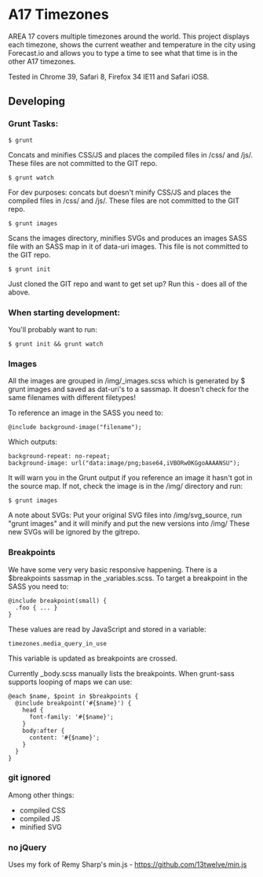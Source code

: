 # A17 Timezones

AREA 17 covers multiple timezones around the world. This project displays each timezone, shows the current weather and temperature in the city using Forecast.io and allows you to type a time to see what that time is in the other A17 timezones.

Tested in Chrome 39, Safari 8, Firefox 34 IE11 and Safari iOS8.


## Developing

### Grunt Tasks:

    $ grunt

Concats and minifies CSS/JS and places the compiled files in /css/ and /js/. These files are not committed to the GIT repo.

    $ grunt watch

For dev purposes: concats but doesn't minify CSS/JS and places the compiled files in /css/ and /js/. These files are not committed to the GIT repo.

    $ grunt images

Scans the images directory, minifies SVGs and produces an images SASS file with an SASS map in it of data-uri images. This file is not committed to the GIT repo.

    $ grunt init

Just cloned the GIT repo and want to get set up? Run this - does all of the above.


### When starting development:

You'll probably want to run:

    $ grunt init && grunt watch

### Images

All the images are grouped in /img/_images.scss which is generated by $ grunt images and saved as dat-uri's to a sassmap.
It doesn't check for the same filenames with different filetypes!

To reference an image in the SASS you need to:

    @include background-image("filename");

Which outputs:

    background-repeat: no-repeat;
    background-image: url("data:image/png;base64,iVBORw0KGgoAAAANSU");

It will warn you in the Grunt output if you reference an image it hasn't got in the source map. If not, check the image is in the /img/ directory and run:

    $ grunt images

A note about SVGs: Put your original SVG files into /img/svg_source, run "grunt images" and it will minify and put the new versions into /img/
These new SVGs will be ignored by the gitrepo.

### Breakpoints

We have some very very basic responsive happening. There is a $breakpoints sassmap in the _variables.scss. To target a breakpoint in the SASS you need to:

    @include breakpoint(small) {
      .foo { ... }
    }

These values are read by JavaScript and stored in a variable:

    timezones.media_query_in_use

This variable is updated as breakpoints are crossed.

Currently _body.scss manually lists the breakpoints. When grunt-sass supports looping of maps we can use:

    @each $name, $point in $breakpoints {
      @include breakpoint('#{$name}') {
        head {
          font-family: '#{$name}';
        }
        body:after {
          content: '#{$name}';
        }
      }
    }

### git ignored

Among other things:

* compiled CSS
* compiled JS
* minified SVG

### no jQuery

Uses my fork of Remy Sharp's min.js - https://github.com/13twelve/min.js

